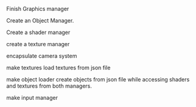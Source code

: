 Finish Graphics manager

Create an Object Manager.

Create a shader manager

create a texture manager

encapsulate camera system

make textures load textures from json file

make object loader create objects from json file while
accessing shaders and textures from both managers.

make input manager

